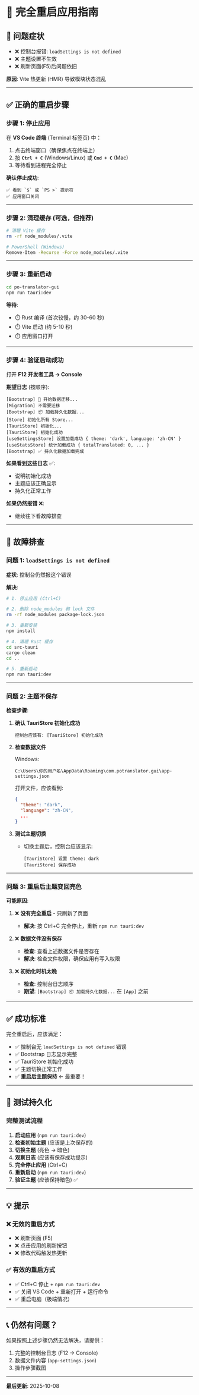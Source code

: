 # 🔄 完全重启应用指南

## 🚨 问题症状

- ❌ 控制台报错: `loadSettings is not defined`
- ❌ 主题设置不生效
- ❌ 刷新页面(F5)后问题依旧

**原因**: Vite 热更新 (HMR) 导致模块状态混乱

---

## ✅ 正确的重启步骤

### 步骤 1: 停止应用

在 **VS Code 终端** (Terminal 标签页) 中：

1. 点击终端窗口（确保焦点在终端上）
2. 按 **`Ctrl + C`** (Windows/Linux) 或 **`Cmd + C`** (Mac)
3. 等待看到进程完全停止

**确认停止成功**:
```
✅ 看到 `$` 或 `PS >` 提示符
✅ 应用窗口关闭
```

---

### 步骤 2: 清理缓存 (可选，但推荐)

```bash
# 清理 Vite 缓存
rm -rf node_modules/.vite

# PowerShell (Windows)
Remove-Item -Recurse -Force node_modules/.vite
```

---

### 步骤 3: 重新启动

```bash
cd po-translator-gui
npm run tauri:dev
```

**等待**:
- ⏱️ Rust 编译 (首次较慢，约 30-60 秒)
- ⏱️ Vite 启动 (约 5-10 秒)
- ⏱️ 应用窗口打开

---

### 步骤 4: 验证启动成功

打开 **F12 开发者工具 → Console**

**期望日志** (按顺序):

```
[Bootstrap] 🚀 开始数据迁移...
[Migration] 不需要迁移
[Bootstrap] 📦 加载持久化数据...
[Store] 初始化所有 Store...
[TauriStore] 初始化...
[TauriStore] 初始化成功
[useSettingsStore] 设置加载成功 { theme: 'dark', language: 'zh-CN' }
[useStatsStore] 统计加载成功 { totalTranslated: 0, ... }
[Bootstrap] ✅ 持久化数据加载完成
```

**如果看到这些日志** ✅:
- 说明初始化成功
- 主题应该正确显示
- 持久化正常工作

**如果仍然报错** ❌:
- 继续往下看故障排查

---

## 🐛 故障排查

### 问题 1: `loadSettings is not defined`

**症状**: 控制台仍然报这个错误

**解决**:
```bash
# 1. 停止应用 (Ctrl+C)

# 2. 删除 node_modules 和 lock 文件
rm -rf node_modules package-lock.json

# 3. 重新安装
npm install

# 4. 清理 Rust 缓存
cd src-tauri
cargo clean
cd ..

# 5. 重新启动
npm run tauri:dev
```

---

### 问题 2: 主题不保存

**检查步骤**:

1. **确认 TauriStore 初始化成功**
   ```
   控制台应该有: [TauriStore] 初始化成功
   ```

2. **检查数据文件**
   
   Windows:
   ```
   C:\Users\你的用户名\AppData\Roaming\com.potranslator.gui\app-settings.json
   ```
   
   打开文件，应该看到:
   ```json
   {
     "theme": "dark",
     "language": "zh-CN",
     ...
   }
   ```

3. **测试主题切换**
   - 切换主题后，控制台应该显示:
     ```
     [TauriStore] 设置 theme: dark
     [TauriStore] 保存成功
     ```

---

### 问题 3: 重启后主题变回亮色

**可能原因**:

1. ❌ **没有完全重启** - 只刷新了页面
   - **解决**: 按 Ctrl+C 完全停止，重新 `npm run tauri:dev`

2. ❌ **数据文件没有保存**
   - **检查**: 查看上述数据文件是否存在
   - **解决**: 检查文件权限，确保应用有写入权限

3. ❌ **初始化时机太晚**
   - **检查**: 控制台日志顺序
   - **期望**: `[Bootstrap] 📦 加载持久化数据...` 在 `[App]` 之前

---

## ✅ 成功标准

完全重启后，应该满足：

- ✅ 控制台无 `loadSettings is not defined` 错误
- ✅ Bootstrap 日志显示完整
- ✅ TauriStore 初始化成功
- ✅ 主题切换正常工作
- ✅ **重启后主题保持** ← 最重要！

---

## 🎯 测试持久化

### 完整测试流程

1. **启动应用** (`npm run tauri:dev`)
2. **检查初始主题** (应该是上次保存的)
3. **切换主题** (亮色 → 暗色)
4. **观察日志** (应该有保存成功提示)
5. **完全停止应用** (Ctrl+C)
6. **重新启动** (`npm run tauri:dev`)
7. **验证主题** (应该保持暗色) ✅

---

## 💡 提示

### ❌ 无效的重启方式

- ❌ 刷新页面 (F5)
- ❌ 点击应用的刷新按钮
- ❌ 修改代码触发热更新

### ✅ 有效的重启方式

- ✅ Ctrl+C 停止 + `npm run tauri:dev`
- ✅ 关闭 VS Code + 重新打开 + 运行命令
- ✅ 重启电脑（极端情况）

---

## 📞 仍然有问题？

如果按照上述步骤仍然无法解决，请提供：

1. 完整的控制台日志 (F12 → Console)
2. 数据文件内容 (`app-settings.json`)
3. 操作步骤截图

---

**最后更新**: 2025-10-08

